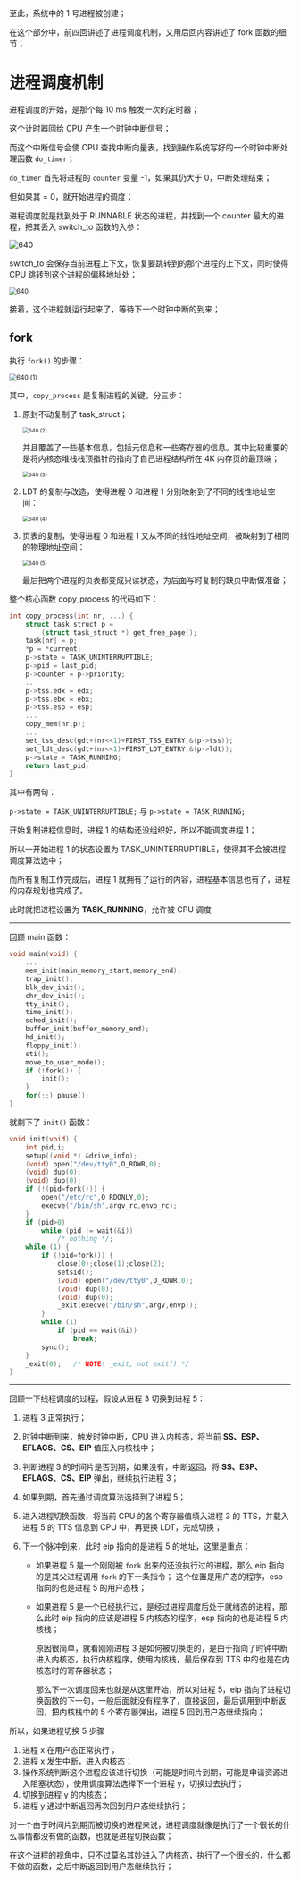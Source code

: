 至此，系统中的 1 号进程被创建；

在这个部分中，前四回讲述了进程调度机制，又用后回内容讲述了 fork 函数的细节；



# 进程调度机制

进程调度的开始，是那个每 10 ms 触发一次的定时器；

这个计时器回给 CPU 产生一个时钟中断信号；

而这个中断信号会使 CPU 查找中断向量表，找到操作系统写好的一个时钟中断处理函数 `do_timer`；

`do_timer` 首先将进程的 `counter` 变量 -1，如果其仍大于 0，中断处理结束；

但如果其 = 0，就开始进程的调度；

进程调度就是找到处于 RUNNABLE 状态的进程，并找到一个 counter 最大的进程，把其丢入 switch_to 函数的入参：

![640](./pics/29-回顾.assets/640.gif)

switch_to 会保存当前进程上下文，恢复要跳转到的那个进程的上下文，同时使得 CPU 跳转到这个进程的偏移地址处；

<img src="./pics/29-回顾.assets/640.png" alt="640" style="zoom:80%;" />

接着，这个进程就运行起来了，等待下一个时钟中断的到来；



## fork

执行 `fork()` 的步骤：

<img src="./pics/29-回顾.assets/640 (1).png" alt="640 (1)" style="zoom:80%;" />

其中，`copy_process` 是复制进程的关键，分三步：

1. 原封不动复制了 task_struct；

    <img src="./pics/29-回顾.assets/640 (2).png" alt="640 (2)" style="zoom: 67%;" />
   
   并且覆盖了一些基本信息，包括元信息和一些寄存器的信息。其中比较重要的是将内核态堆栈栈顶指针的指向了自己进程结构所在 4K 内存页的最顶端；
   
   <img src="./pics/29-回顾.assets/640 (3).png" alt="640 (3)" style="zoom:67%;" />
   
2. LDT 的复制与改造，使得进程 0 和进程 1 分别映射到了不同的线性地址空间：

    <img src="./pics/29-回顾.assets/640 (4).png" alt="640 (4)" style="zoom:67%;" />

3. 页表的复制，使得进程 0 和进程 1 又从不同的线性地址空间，被映射到了相同的物理地址空间：

    <img src="./pics/29-回顾.assets/640 (5).png" alt="640 (5)" style="zoom:67%;" />

    最后把两个进程的页表都变成只读状态，为后面写时复制的缺页中断做准备；

整个核心函数 copy_process 的代码如下：

````c
int copy_process(int nr, ...) {
    struct task_struct p = 
        (struct task_struct *) get_free_page();
    task[nr] = p;
    *p = *current;
    p->state = TASK_UNINTERRUPTIBLE;
    p->pid = last_pid;
    p->counter = p->priority;
    ..
    p->tss.edx = edx;
    p->tss.ebx = ebx;
    p->tss.esp = esp;
    ...
    copy_mem(nr,p);
    ...
    set_tss_desc(gdt+(nr<<1)+FIRST_TSS_ENTRY,&(p->tss));
    set_ldt_desc(gdt+(nr<<1)+FIRST_LDT_ENTRY,&(p->ldt));
    p->state = TASK_RUNNING;
    return last_pid;
}
````

其中有两句：

`p->state = TASK_UNINTERRUPTIBLE;` 与 `p->state = TASK_RUNNING;` 

开始复制进程信息时，进程 1 的结构还没组织好，所以不能调度进程 1；

所以一开始进程 1 的状态设置为 TASK_UNINTERRUPTIBLE，使得其不会被进程调度算法选中；

而所有复制工作完成后，进程 1 就拥有了运行的内容，进程基本信息也有了，进程的内存规划也完成了。

此时就把进程设置为 **TASK_RUNNING**，允许被 CPU 调度

---

回顾 main 函数：

````c
void main(void) {
    ...
    mem_init(main_memory_start,memory_end);
    trap_init();
    blk_dev_init();
    chr_dev_init();
    tty_init();
    time_init();
    sched_init();
    buffer_init(buffer_memory_end);
    hd_init();
    floppy_init();
    sti();
    move_to_user_mode();
    if (!fork()) {
        init();
    }
    for(;;) pause();
}
````

就剩下了 `init()` 函数：

````c
void init(void) {
    int pid,i;
    setup((void *) &drive_info);
    (void) open("/dev/tty0",O_RDWR,0);
    (void) dup(0);
    (void) dup(0);
    if (!(pid=fork())) {
        open("/etc/rc",O_RDONLY,0);
        execve("/bin/sh",argv_rc,envp_rc);
    }
    if (pid>0)
        while (pid != wait(&i))
            /* nothing */;
    while (1) {
        if (!pid=fork()) {
            close(0);close(1);close(2);
            setsid();
            (void) open("/dev/tty0",O_RDWR,0);
            (void) dup(0);
            (void) dup(0);
            _exit(execve("/bin/sh",argv,envp));
        }
        while (1)
            if (pid == wait(&i))
                break;
        sync();
    }
    _exit(0);   /* NOTE! _exit, not exit() */
}
````

---



回顾一下线程调度的过程，假设从进程 3 切换到进程 5：

1. 进程 3 正常执行；

2. 时钟中断到来，触发时钟中断，CPU 进入内核态，将当前 **SS、ESP、EFLAGS、CS、EIP** 值压入内核栈中；

3. 判断进程 3 的时间片是否到期，如果没有，中断返回，将  **SS、ESP、EFLAGS、CS、EIP** 弹出，继续执行进程 3；

4. 如果到期，首先通过调度算法选择到了进程 5；

5. 进入进程切换函数，将当前 CPU 的各个寄存器值填入进程 3 的 TTS，并载入进程 5 的 TTS 信息到 CPU 中，再更换 LDT，完成切换；

6. 下一个脉冲到来，此时 eip 指向的是进程 5 的地址，这里是重点：

    - 如果进程 5 是一个刚刚被 `fork` 出来的还没执行过的进程，那么 eip 指向的是其父进程调用 `fork`  的下一条指令； 这个位置是用户态的程序，esp 指向的也是进程 5 的用户态栈；

    - 如果进程 5 是一个已经执行过，是经过进程调度后处于就绪态的进程，那么此时 eip 指向的应该是进程 5 内核态的程序，esp 指向的也是进程 5 内核栈；

        原因很简单，就看刚刚进程 3 是如何被切换走的，是由于指向了时钟中断进入内核态，执行内核程序，使用内核栈，最后保存到 TTS 中的也是在内核态时的寄存器状态；

        那么下一次调度回来也就是从这里开始，所以对进程 5，eip 指向了进程切换函数的下一句，一般后面就没有程序了，直接返回，最后调用到中断返回，把内核栈中的 5 个寄存器弹出，进程 5 回到用户态继续指向；

        

所以，如果进程切换 5 步骤

1. 进程 x 在用户态正常执行；
2. 进程 x 发生中断，进入内核态；
3. 操作系统判断这个进程应该进行切换（可能是时间片到期，可能是申请资源进入阻塞状态），使用调度算法选择下一个进程 y，切换过去执行；
4. 切换到进程 y 的内核态；
5. 进程 y 通过中断返回再次回到用户态继续执行；



对一个由于时间片到期而被切换的进程来说，进程调度就像是执行了一个很长的什么事情都没有做的函数，也就是进程切换函数；

在这个进程的视角中，只不过莫名其妙进入了内核态，执行了一个很长的，什么都不做的函数，之后中断返回到用户态继续执行；



